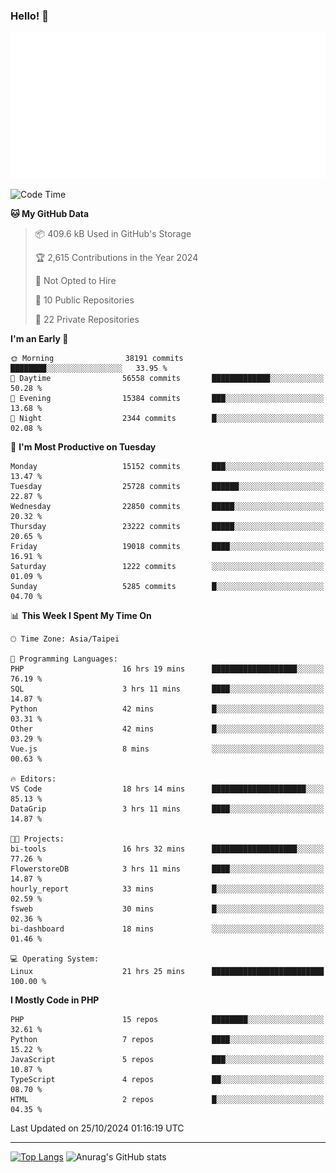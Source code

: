 ### Hello! 👋

![Metrics](/metrics.classic.svg)

<!--START_SECTION:waka-->
![Code Time](http://img.shields.io/badge/Code%20Time-1%2C956%20hrs%2019%20mins-blue)

**🐱 My GitHub Data** 

> 📦 409.6 kB Used in GitHub's Storage 
 > 
> 🏆 2,615 Contributions in the Year 2024
 > 
> 🚫 Not Opted to Hire
 > 
> 📜 10 Public Repositories 
 > 
> 🔑 22 Private Repositories 
 > 
**I'm an Early 🐤** 

```text
🌞 Morning                38191 commits       ████████░░░░░░░░░░░░░░░░░   33.95 % 
🌆 Daytime                56558 commits       █████████████░░░░░░░░░░░░   50.28 % 
🌃 Evening                15384 commits       ███░░░░░░░░░░░░░░░░░░░░░░   13.68 % 
🌙 Night                  2344 commits        █░░░░░░░░░░░░░░░░░░░░░░░░   02.08 % 
```
📅 **I'm Most Productive on Tuesday** 

```text
Monday                   15152 commits       ███░░░░░░░░░░░░░░░░░░░░░░   13.47 % 
Tuesday                  25728 commits       ██████░░░░░░░░░░░░░░░░░░░   22.87 % 
Wednesday                22850 commits       █████░░░░░░░░░░░░░░░░░░░░   20.32 % 
Thursday                 23222 commits       █████░░░░░░░░░░░░░░░░░░░░   20.65 % 
Friday                   19018 commits       ████░░░░░░░░░░░░░░░░░░░░░   16.91 % 
Saturday                 1222 commits        ░░░░░░░░░░░░░░░░░░░░░░░░░   01.09 % 
Sunday                   5285 commits        █░░░░░░░░░░░░░░░░░░░░░░░░   04.70 % 
```


📊 **This Week I Spent My Time On** 

```text
🕑︎ Time Zone: Asia/Taipei

💬 Programming Languages: 
PHP                      16 hrs 19 mins      ███████████████████░░░░░░   76.19 % 
SQL                      3 hrs 11 mins       ████░░░░░░░░░░░░░░░░░░░░░   14.87 % 
Python                   42 mins             █░░░░░░░░░░░░░░░░░░░░░░░░   03.31 % 
Other                    42 mins             █░░░░░░░░░░░░░░░░░░░░░░░░   03.29 % 
Vue.js                   8 mins              ░░░░░░░░░░░░░░░░░░░░░░░░░   00.63 % 

🔥 Editors: 
VS Code                  18 hrs 14 mins      █████████████████████░░░░   85.13 % 
DataGrip                 3 hrs 11 mins       ████░░░░░░░░░░░░░░░░░░░░░   14.87 % 

🐱‍💻 Projects: 
bi-tools                 16 hrs 32 mins      ███████████████████░░░░░░   77.26 % 
FlowerstoreDB            3 hrs 11 mins       ████░░░░░░░░░░░░░░░░░░░░░   14.87 % 
hourly_report            33 mins             █░░░░░░░░░░░░░░░░░░░░░░░░   02.59 % 
fsweb                    30 mins             █░░░░░░░░░░░░░░░░░░░░░░░░   02.36 % 
bi-dashboard             18 mins             ░░░░░░░░░░░░░░░░░░░░░░░░░   01.46 % 

💻 Operating System: 
Linux                    21 hrs 25 mins      █████████████████████████   100.00 % 
```

**I Mostly Code in PHP** 

```text
PHP                      15 repos            ████████░░░░░░░░░░░░░░░░░   32.61 % 
Python                   7 repos             ████░░░░░░░░░░░░░░░░░░░░░   15.22 % 
JavaScript               5 repos             ███░░░░░░░░░░░░░░░░░░░░░░   10.87 % 
TypeScript               4 repos             ██░░░░░░░░░░░░░░░░░░░░░░░   08.70 % 
HTML                     2 repos             █░░░░░░░░░░░░░░░░░░░░░░░░   04.35 % 
```




 Last Updated on 25/10/2024 01:16:19 UTC
<!--END_SECTION:waka-->

<hr>

<span style="display:inline-block">[![Top Langs](https://github-readme-stats.vercel.app/api/top-langs/?username=maureendadap&layout=compact&theme=transparent)](https://github.com/anuraghazra/github-readme-stats)</span>
<span style="display:inline-block">![Anurag's GitHub stats](https://github-readme-stats.vercel.app/api?username=maureendadap&show_icons=true&theme=transparent&count_private=true)</span>

<!--
**MaureenDadap/maureendadap** is a ✨ _special_ ✨ repository because its `README.md` (this file) appears on your GitHub profile.

Here are some ideas to get you started:

- 🔭 I’m currently working on ...
- 🌱 I’m currently learning ...
- 👯 I’m looking to collaborate on ...
- 🤔 I’m looking for help with ...
- 💬 Ask me about ...
- 📫 How to reach me: ...
- 😄 Pronouns: ...
- ⚡ Fun fact: ...
-->
